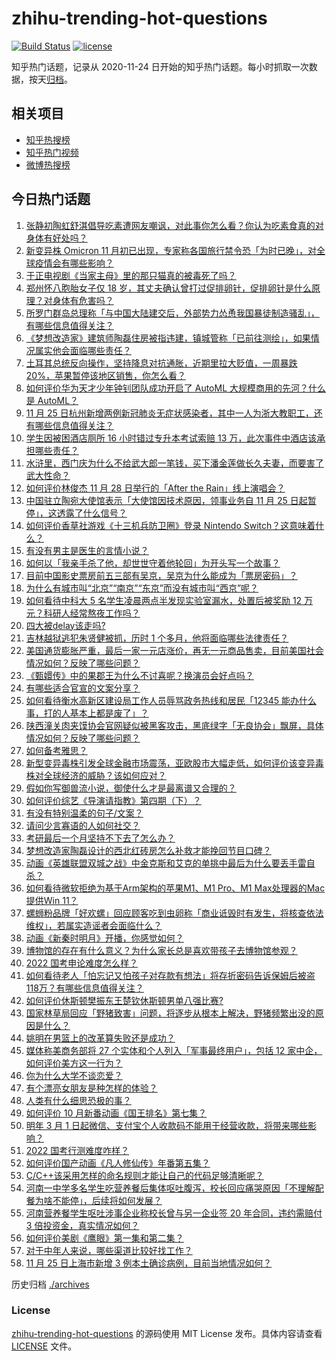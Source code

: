 # zhihu-trending-hot-questions

[![Build Status](https://github.com/justjavac/zhihu-trending-hot-questions/workflows/ci/badge.svg?branch=master)](https://github.com/justjavac/zhihu-trending-hot-questions/actions)
[![license](https://img.shields.io/github/license/justjavac/zhihu-trending-hot-questions)](https://github.com/justjavac/zhihu-trending-hot-questions/blob/master/LICENSE)

知乎热门话题，记录从 2020-11-24 日开始的知乎热门话题。每小时抓取一次数据，按天[归档](./archives)。

## 相关项目

- [知乎热搜榜](https://github.com/justjavac/zhihu-trending-top-search)
- [知乎热门视频](https://github.com/justjavac/zhihu-trending-hot-video)
- [微博热搜榜](https://github.com/justjavac/weibo-trending-hot-search)

## 今日热门话题

<!-- BEGIN -->
<!-- 最后更新时间 Mon Nov 29 2021 04:02:32 GMT+0800 (China Standard Time) -->

1. [张静初陶虹舒淇倡导吃素遭网友嘲讽，对此事你怎么看？你认为吃素食真的对身体有好处吗？](https://www.zhihu.com/question/501911082)
1. [新变异株 Omicron 11 月初已出现，专家称各国旅行禁令恐「为时已晚」，对全球疫情会有哪些影响？](https://www.zhihu.com/question/502042061)
1. [于正电视剧《当家主母》里的那只猫真的被毒死了吗？](https://www.zhihu.com/question/501690881)
1. [郑州怀八胞胎女子仅 18 岁，其丈夫确认曾打过促排卵针，促排卵针是什么原理？对身体有危害吗？](https://www.zhihu.com/question/502126419)
1. [所罗门群岛总理称「与中国大陆建交后，外部势力怂恿我国暴徒制造骚乱」，有哪些信息值得关注？](https://www.zhihu.com/question/501811294)
1. [《梦想改造家》建筑师陶磊住房被指违建，镇城管称「已前往测绘」，如果情况属实他会面临哪些责任？](https://www.zhihu.com/question/500878603)
1. [土耳其总统反向操作，坚持降息对抗通胀，近期里拉大贬值，一周暴跌 20%，苹果暂停该地区销售，你怎么看？](https://www.zhihu.com/question/501178367)
1. [如何评价华为天才少年钟钊团队成功开启了 AutoML 大规模商用的先河？什么是 AutoML？](https://www.zhihu.com/question/501845921)
1. [11 月 25 日杭州新增两例新冠肺炎无症状感染者，其中一人为浙大教职工，还有哪些信息值得关注？](https://www.zhihu.com/question/501588574)
1. [学生因被困酒店厕所 16 小时错过专升本考试索赔 13 万，此次事件中酒店该承担哪些责任？](https://www.zhihu.com/question/500837857)
1. [水浒里，西门庆为什么不给武大郎一笔钱，买下潘金莲做长久夫妻，而要害了武大性命？](https://www.zhihu.com/question/492755627)
1. [如何评价林俊杰 11 月 28 日举行的「After the Rain」线上演唱会？](https://www.zhihu.com/question/502262206)
1. [中国驻立陶宛大使馆表示「大使馆因技术原因，领事业务自 11 月 25 日起暂停」，这透露了什么信号？](https://www.zhihu.com/question/501612815)
1. [如何评价香草社游戏《十三机兵防卫圈》登录 Nintendo Switch？这意味着什么？](https://www.zhihu.com/question/502270782)
1. [有没有男主是医生的言情小说？](https://www.zhihu.com/question/370530816)
1. [如何以「我亲手杀了他，却世世守着他轮回」为开头写一个故事？](https://www.zhihu.com/question/493667312)
1. [目前中国影史票房前五三部有吴京，吴京为什么能成为「票房密码」？](https://www.zhihu.com/question/501197748)
1. [为什么有城市叫“北京”“南京”“东京”而没有城市叫“西京”呢？](https://www.zhihu.com/question/39743292)
1. [如何看待中科大 5 名学生凌晨两点半发现实验室漏水，处置后被奖励 12 万元？科研人经常熬夜工作吗？](https://www.zhihu.com/question/501465611)
1. [四大被delay该走吗?](https://www.zhihu.com/question/344621505)
1. [吉林越狱逃犯朱贤健被抓，历时 1 个多月，他将面临哪些法律责任？](https://www.zhihu.com/question/502167457)
1. [美国通货膨胀严重，最后一家一元店涨价，再无一元商品售卖，目前美国社会情况如何？反映了哪些问题？](https://www.zhihu.com/question/501457805)
1. [《甄嬛传》中的果郡王为什么不讨喜呢？换演员会好点吗？](https://www.zhihu.com/question/499278485)
1. [有哪些适合官宣的文案分享？](https://www.zhihu.com/question/479649851)
1. [如何看待衡水高新区建设局工作人员辱骂政务热线和居民「12345 能办什么事，打的人基本上都是废了」？](https://www.zhihu.com/question/501356830)
1. [陕西潼关肉夹馍协会官网疑似被黑客攻击，黑底绿字「无良协会」飘屏，具体情况如何？反映了哪些问题？](https://www.zhihu.com/question/501213997)
1. [如何备考雅思？](https://www.zhihu.com/question/26400817)
1. [新型变异毒株引发全球金融市场震荡，亚欧股市大幅走低，如何评价该变异毒株对全球经济的威胁？该如何应对？](https://www.zhihu.com/question/501930409)
1. [假如你写御兽流小说，御使什么才是最离谱又合理的？](https://www.zhihu.com/question/497887574)
1. [如何评价综艺《导演请指教》第四期（下）？](https://www.zhihu.com/question/502053774)
1. [有没有特别温柔的句子/文案？](https://www.zhihu.com/question/439571782)
1. [请问少言寡语的人如何社交？](https://www.zhihu.com/question/496226714)
1. [考研最后一个月坚持不下去了怎么办？](https://www.zhihu.com/question/500261092)
1. [梦想改造家陶磊设计的西北红砖房怎么补救才能挽回节目口碑？](https://www.zhihu.com/question/501141628)
1. [动画《英雄联盟双城之战》中金克斯和艾克的单挑中最后为什么要丢手雷自杀？](https://www.zhihu.com/question/500422318)
1. [如何看待微软拒绝为基于Arm架构的苹果M1、M1 Pro、M1 Max处理器的Mac提供Win 11？](https://www.zhihu.com/question/501260100)
1. [螺蛳粉品牌「好欢螺」回应顾客吃到虫卵称「商业诋毁时有发生，将核查依法维权」，若属实造谣者会面临什么？](https://www.zhihu.com/question/502150333)
1. [动画《新秦时明月》开播，你感觉如何？](https://www.zhihu.com/question/501068047)
1. [博物馆的存在有什么意义？为什么家长总是喜欢带孩子去博物馆参观？](https://www.zhihu.com/question/499700904)
1. [2022 国考申论难度怎么样？](https://www.zhihu.com/question/502127458)
1. [如何看待老人「怕忘记又怕孩子对存款有想法」将存折密码告诉保姆后被盗118万？有哪些信息值得关注？](https://www.zhihu.com/question/501393478)
1. [如何评价休斯顿樊振东王楚钦休斯顿男单八强比赛?](https://www.zhihu.com/question/501960551)
1. [国家林草局回应「野猪致害」问题，将逐步从根本上解决，野猪频繁出没的原因是什么？](https://www.zhihu.com/question/501581372)
1. [姚明在男篮上的改革算失败还是成功？](https://www.zhihu.com/question/455538258)
1. [媒体称美商务部将 27 个实体和个人列入「军事最终用户」，包括 12 家中企，如何评价美方这一行为？](https://www.zhihu.com/question/501407783)
1. [你为什么大学不谈恋爱？](https://www.zhihu.com/question/281437650)
1. [有个漂亮女朋友是种怎样的体验？](https://www.zhihu.com/question/28997505)
1. [人类有什么细思恐极的事？](https://www.zhihu.com/question/49416769)
1. [如何评价 10 月新番动画《国王排名》第七集？](https://www.zhihu.com/question/501562383)
1. [明年 3 月 1 日起微信、支付宝个人收款码不能用于经营收款，将带来哪些影响？](https://www.zhihu.com/question/501704753)
1. [2022 国考行测难度咋样？](https://www.zhihu.com/question/502127271)
1. [如何评价国产动画《凡人修仙传》年番第五集？](https://www.zhihu.com/question/501711317)
1. [C/C++该采用怎样的命名规则才能让自己的代码足够清晰呢？](https://www.zhihu.com/question/31498049)
1. [河南一中学多名学生吃营养餐后集体呕吐腹泻，校长回应痛哭原因「不理解配餐为啥不能停」，后续将如何发展？](https://www.zhihu.com/question/502201295)
1. [河南营养餐学生呕吐涉事企业称校长曾与另一企业签 20 年合同，违约需赔付 3 倍投资金，真实情况如何？](https://www.zhihu.com/question/502046403)
1. [如何评价美剧《鹰眼》第一集和第二集？](https://www.zhihu.com/question/501227929)
1. [对于中年人来说，哪些渠道比较好找工作？](https://www.zhihu.com/question/501060050)
1. [11 月 25 日上海市新增 3 例本土确诊病例，目前当地情况如何？](https://www.zhihu.com/question/501530186)

<!-- END -->

历史归档 [./archives](./archives)

### License

[zhihu-trending-hot-questions](https://github.com/justjavac/zhihu-trending-hot-questions)
的源码使用 MIT License 发布。具体内容请查看 [LICENSE](./LICENSE) 文件。
